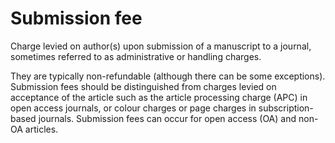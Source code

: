 # Submission fee

Charge levied on author(s) upon submission of a manuscript to a journal, sometimes referred to as administrative or handling charges.

They are typically non-refundable (although there can be some exceptions). Submission fees should be distinguished from charges levied on acceptance of the article such as the article processing charge (APC) in open access journals, or colour charges or page charges in subscription-based journals. Submission fees can occur for open access (OA) and non-OA articles.